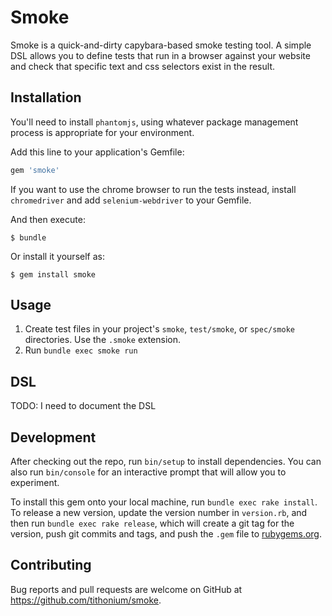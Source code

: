 # Smoke

Smoke is a quick-and-dirty capybara-based smoke testing tool. A simple DSL allows you to define tests that run in a browser against your website and check that specific text and css selectors exist in the result.

## Installation

You'll need to install `phantomjs`, using whatever package management process is appropriate for your environment.

Add this line to your application's Gemfile:

```ruby
gem 'smoke'
```

If you want to use the chrome browser to run the tests instead, install `chromedriver` and add `selenium-webdriver` to your Gemfile.


And then execute:

    $ bundle

Or install it yourself as:

    $ gem install smoke

## Usage

1. Create test files in your project's `smoke`, `test/smoke`, or `spec/smoke` directories. Use the `.smoke` extension.
2. Run `bundle exec smoke run`

## DSL

TODO: I need to document the DSL

## Development

After checking out the repo, run `bin/setup` to install dependencies. You can also run `bin/console` for an interactive prompt that will allow you to experiment.

To install this gem onto your local machine, run `bundle exec rake install`. To release a new version, update the version number in `version.rb`, and then run `bundle exec rake release`, which will create a git tag for the version, push git commits and tags, and push the `.gem` file to [rubygems.org](https://rubygems.org).

## Contributing

Bug reports and pull requests are welcome on GitHub at https://github.com/tithonium/smoke.
